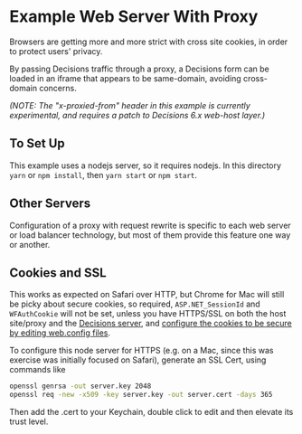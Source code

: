 # Example Web Server With Proxy

Browsers are getting more and more strict with cross site cookies, in order to protect users' privacy.

By passing Decisions traffic through a proxy, a Decisions form can be loaded in an iframe
that appears to be same-domain, avoiding cross-domain concerns.

_(NOTE: The "x-proxied-from" header in this example is currently experimental, and requires a patch to 
Decisions 6.x web-host layer.)_

## To Set Up

This example uses a nodejs server, so it requires nodejs. In this directory `yarn` or `npm install`, then `yarn start` or `npm start`.

## Other Servers

Configuration of a proxy with request rewrite is specific to each web server or load balancer technology, but most of them provide this feature one way or another.

## Cookies and SSL
This works as expected on Safari over HTTP, but Chrome for Mac will still be picky about secure cookies, so required, `ASP.NET_SessionId` and `WFAuthCookie` will not be set,
unless you have HTTPS/SSL on both the host site/proxy and the [Decisions server](https://documentation.decisions.com/docs/configuring-the-server-for-ssl-https),
and [configure the cookies to be secure by editing web.config files](https://documentation.decisions.com/docs/sso-redirection-samesite-cookies).



To configure this node server for HTTPS (e.g. on a Mac, since this was exercise was initially focused on Safari), generate an SSL Cert, using commands like

```sh
openssl genrsa -out server.key 2048
openssl req -new -x509 -key server.key -out server.cert -days 365
```

Then add the .cert to your Keychain, double click to edit and then elevate its trust level.